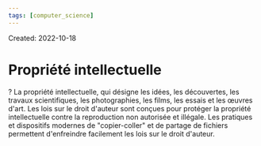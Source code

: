 ```yaml
---
tags: [computer_science] 
---
```

Created: 2022-10-18

# Propriété intellectuelle

?
La propriété intellectuelle, qui désigne les idées, les découvertes, les travaux scientifiques, les photographies, les films, les essais et les œuvres d'art. Les lois sur le droit d'auteur sont conçues pour protéger la propriété intellectuelle contre la reproduction non autorisée et illégale. Les pratiques et dispositifs modernes de "copier-coller" et de partage de fichiers permettent d'enfreindre facilement les lois sur le droit d'auteur.
<!--SR:!2022-11-23,23,250-->